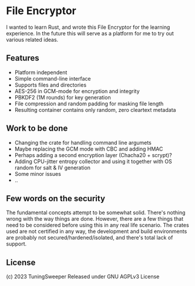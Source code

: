 # File Encryptor
I wanted to learn Rust, and wrote this File Encryptor for the learning experience. In the future this will serve as a platform for me to try out various related ideas.

## Features

- Platform independent
- Simple command-line interface
- Supports files and directories
- AES-256 in GCM-mode for encryption and integrity
- PBKDF2 (1M rounds) for key generation
- File compression and random padding for masking file length
- Resulting container contains only random, zero cleartext metadata

## Work to be done

- Changing the crate for handling command line argumets
- Maybe replacing the GCM mode with CBC and adding HMAC
- Perhaps adding a second encryption layer (Chacha20 + scrypt)?
- Adding CPU-jitter entropy collector and using it together with OS random for salt & IV generation
- Some minor issues
- ..


## Few words on the security

The fundamental concepts attempt to be somewhat solid. There's nothing wrong with the way things are done. However, there are a few things that need to be considered before using this in any real life scenario. The crates used are not certified in any way, the development and build environments are probably not secured/hardened/isolated, and there's total lack of support.


## License

(c) 2023 TuningSweeper
Released under GNU AGPLv3 License